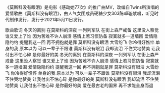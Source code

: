 

《莫斯科没有眼泪》是电影《感动她77次》的推广曲MV，改编自Twins所演唱的爱情歌曲《莫斯科没有眼泪》，由人气女团成员硬糖少女303陈卓璇献唱，听见时代制作发行，发行于2021年5月11日发行。


歌曲歌词
冬天的离别
在莫斯科的深夜
一列列军队
在街上森严戒备
这里没人察觉
谁又爱上了谁
因为苦难不许人崩溃
感情上若习惯防备
寂寞就多一道墙围
爱情隐隐约约
提醒我这一回
再不拥抱就是罪
莫斯科没有眼泪
大雪纷飞
你冷得好憔悴
单身的我
原本以为
可以一辈子不跟谁
莫斯科没有眼泪
我却流泪
不住哭地赞美
让我付出不怕心碎
是你最好的美
冬天的离别
在莫斯科的深夜
一列列军队
在街上森严戒备
这里没人察觉
谁又爱上了谁
因为苦难不许人崩溃
感情上若习惯防备
寂寞就多一道墙围
爱情隐隐约约
提醒我这一回
再不拥抱就是罪
莫斯科没有眼泪
大雪纷飞
你冷得好憔悴
单身的我
原本以为
可以一辈子不跟谁
莫斯科没有眼泪
我却流泪
不住哭地赞美
让我付出不怕心碎
是你最好的美
莫斯科没有眼泪
我却流泪
不住哭地赞美
让我付出不怕心碎
是你最好的美
爱在最古老的国界
再不求能全身而退